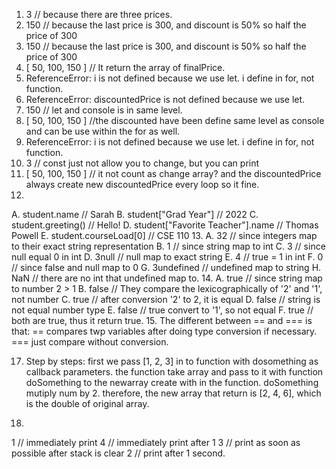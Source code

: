 1. 3 // because there are three prices.
2. 150 // because the last price is 300, and discount is 50% so half the price of 300
3. 150 // because the last price is 300, and discount is 50% so half the price of 300
4. [ 50, 100, 150 ] // It return the array of finalPrice.
5. ReferenceError: i is not defined  because we use let. i define in for, not function.
6. ReferenceError: discountedPrice is not defined because we use let.
7. 150 // let and console is in same level.
8. [ 50, 100, 150 ] //the discounted have been define same level as console and can be use within the for as well.
9. ReferenceError: i is not defined because we use let. i define in for, not function.
10. 3 // const just not allow you to change, but you can print
11. [ 50, 100, 150 ] // it not count as change array? and the discountedPrice always create new discountedPrice every loop so it fine.
12.
A. student.name                     // Sarah
B. student["Grad Year"]             // 2022
C. student.greeting()               // Hello!
D. student["Favorite Teacher"].name // Thomas Powell
E. student.courseLoad[0]            // CSE 110
13.
A. 32               // since integers map to their exact string representation
B. 1                // since string map to int
C. 3                // since null equal 0 in int
D. 3null            // null map to exact string
E. 4                // true = 1 in int
F. 0                // since false and null map to 0
G. 3undefined       // undefined map to string
H. NaN              // there are no int that undefined map to.
14.
A. true     // since string map to number 2 > 1
B. false    // They compare the lexicographically of '2' and '1', not number
C. true     // after conversion '2' to 2, it is equal
D. false    // string is not equal number type
E. false    // true convert to '1', so not equal
F. true     // both are true, thus it return true.
15. The different between == and === is that:
== compares twp variables after doing type conversion if necessary.
=== just compare without conversion.

17. Step by steps:
first we pass [1, 2, 3] in to function with dosomething as callback parameters.
the function take array and pass to it with function doSomething to the newarray create with in the function.
doSomething mutiply num by 2.
therefore, the new array that return is [2, 4, 6], which is the double of original array.

19. 
1   // immediately print
4   // immediately print after 1
3   // print as soon as possible after stack is clear
2   // print after 1 second.
